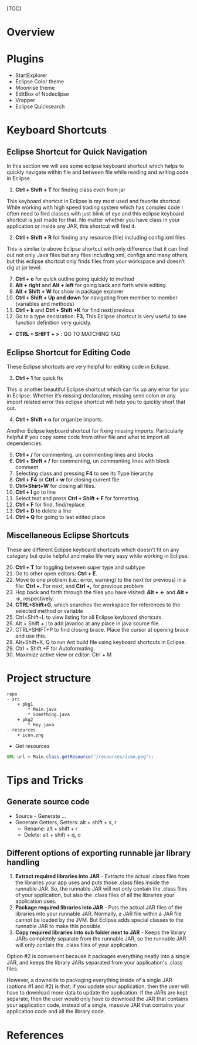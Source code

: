 [TOC]

# Overview


# Plugins

- StartExplorer
- Eclipse Color theme
- Moonrise theme
- EditBox of Nodeclipse
- Vrapper
- Eclipse Quicksearch

# Keyboard Shortcuts

## Eclipse Shortcut for Quick Navigation

In this section we will see some eclipse keyboard shortcut which helps
to quickly navigate within file and between file while reading and
writing code in Eclipse.

1) **Ctrl + Shift + T** for finding class even from jar

This keyboard shortcut in Eclipse is my most used and favorite shortcut.
While working with high speed trading system which has complex code I
often need to find classes with just blink of eye and this eclipse
keyboard shortcut is just made for that. No matter whether you have
class in your application or inside any JAR, this shortcut will find it.

2) **Ctrl + Shift + R** for finding any resource (file) including config
   xml files

This is similar to above Eclipse shortcut with only difference that it
can find out not only Java files but any files including xml, configs
and many others, but this eclipse shortcut only finds files from your
workspace and doesn’t dig at jar level.

7) **Ctrl + o** for quick outline going quickly to method
9) **Alt + right** and **Alt + left** for going back and forth while editing.
12) **Alt + Shift + W** for show in package explorer
13) **Ctrl + Shift + Up and down** for navigating from member to member (variables and methods)
15) **Ctrl + k** and **Ctrl + Shift +K** for find next/previous
24) Go to a type declaration: **F3**, This Eclipse shortcut is very useful to see function definition very quickly.
- **CTRL + SHIFT + >** : GO TO MATCHING TAG

## Eclipse Shortcut for Editing Code

These Eclipse shortcuts are very helpful for editing code in Eclipse.

3) **Ctrl + 1** for quick fix

This is another beautiful Eclipse shortcut which can fix up any error
for you in Eclipse. Whether it’s missing declaration, missing semi colon
or any import related error this eclipse shortcut will help you to
quickly short that out.

4) **Ctrl + Shift + o** for organize imports

Another Eclipse keyboard shortcut for fixing missing imports.
Particularly helpful if you copy some code from other file and what to
import all dependencies.

5) **Ctrl + /** for commenting, un commenting lines and blocks
6) **Ctrl + Shift + /** for commenting, un commenting lines with block comment
8) Selecting class and pressing **F4** to see its Type hierarchy
10) **Ctrl + F4** or **Ctrl + w** for closing current file
11) **Ctrl+Shirt+W** for closing all files.
14) **Ctrl + l** go to line
16) Select text and press **Ctrl + Shift + F** for formatting.
17) **Ctrl + F** for find, find/replace
18) **Ctrl + D** to delete a line
19) **Ctrl + Q** for going to last edited place

## Miscellaneous Eclipse Shortcuts

These are different Eclipse keyboard shortcuts which doesn’t fit on any category but quite helpful and make life very easy while working in Eclipse.

20) **Ctrl + T** for toggling between super type and subtype
21) Go to other open editors: **Ctrl + E**.
22) Move to one problem (i.e.: error, warning) to the next (or previous) in a file: **Ctrl +.** For next, and **Ctrl +,** for previous problem
23) Hop back and forth through the files you have visited: **Alt + ←** and **Alt + →**, respectively.
25) **CTRL+Shift+G**, which searches the workspace for references to the selected method or variable
26) Ctrl+Shift+L to view listing for all Eclipse keyboard shortcuts.
27) Alt + Shift + j to add javadoc at any place in java source file.
28) CTRL+SHIFT+P to find closing brace. Place the cursor at opening brace and use this.
29) Alt+Shift+X, Q to run Ant build file using keyboard shortcuts in Eclipse.
30) Ctrl + Shift +F for Autoformating.
31) Maximize active view or editor: Ctrl + M


# Project structure

```
repo
- src
    + pkg1
        * Main.java
        * Something.java
    + pkg2
        * Hey.java
- resources
    + icon.png
```

- Get resources
```java
URL url = Main.class.getResource("/resources/icon.png");
```

# Tips and Tricks

## Generate source code

- Source - Generate ...
- Generate Getters, Setters: alt + shift + s, r
    + Rename: alt + shift + r
    + Delete: alt + shift + q, o

## Different options of exporting runnable jar library handling

1. **Extract required libraries into JAR** - Extracts the actual .class
   files from the libraries your app uses and puts those .class files
   inside the runnable JAR. So, the runnable JAR will not only contain
   the .class files of your application, but also the .class files of
   all the libraries your application uses.
2. **Package required libraries into JAR** - Puts the actual JAR files
   of the libraries into your runnable JAR. Normally, a JAR file within
   a JAR file cannot be loaded by the JVM. But Eclipse adds special
   classes to the runnable JAR to make this possible.
3. **Copy required libraries into sub folder next to JAR** - Keeps the
   library JARs completely separate from the runnable JAR, so the
   runnable JAR will only contain the .class files of your application.

Option #2 is convenient because it packages everything neatly into a
single JAR, and keeps the library JARs separated from your application's
.class files.

However, a downside to packaging everything inside of a single JAR
(options #1 and #2) is that, if you update your application, then the
user will have to download more data to update the application. If the
JARs are kept separate, then the user would only have to download the
JAR that contains your application code, instead of a single, massive
JAR that contains your application code and all the library code.

# References

[source]: http://javarevisited.blogspot.com/2010/10/eclipse-tutorial-most-useful-eclipse.html#ixzz3El9zbjJu
